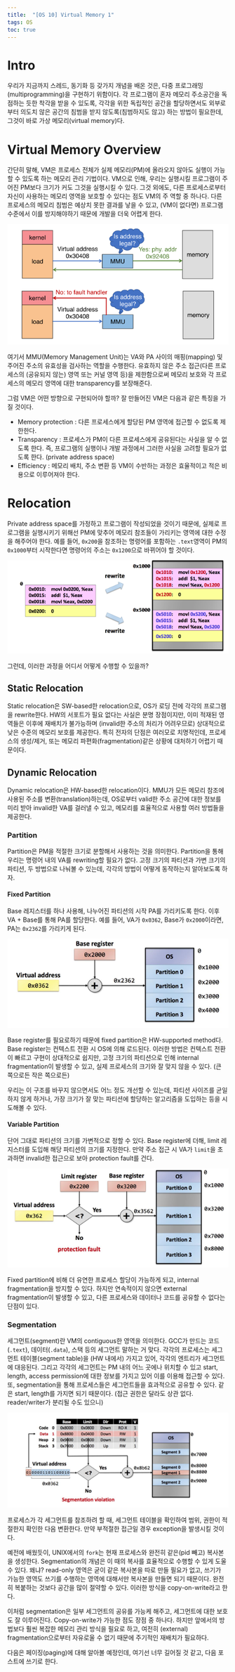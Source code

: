 ```yaml
---
title:  "[OS 10] Virtual Memory 1"
tags: OS
toc: true
---
```



# Intro
우리가 지금까지 스레드, 동기화 등 갖가지 개념을 배온 것은, 다중 프로그래밍(multiprogramming)을 구현하기 위함이다. 각 프로그램이 혼자 메모리 주소공간을 독점하는 듯한 착각을 받을 수 있도록, 각각을 위한 독립적인 공간을 할당하면서도 외부로부터 의도치 않은 공간의 침범을 받지 않도록(침범하지도 않고) 하는 방법이 필요한데, 그것이 바로 가상 메모리(virtual memory)다.


# Virtual Memory Overview
간단히 말해, VM은 프로세스 전체가 실제 메모리(PM)에 올라오지 않아도 실행이 가능할 수 있도록 하는 메모리 관리 기법이다. VM으로 인해, 우리는 실행시킬 프로그램이 주어진 PM보다 크기가 커도 그것을 실행시킬 수 있다. 그것 외에도, 다른 프로세스로부터 자신이 사용하는 메모리 영역을 보호할 수 있다는 점도 VM의 주 역할 중 하나다. 다른 프로세스의 메모리 침범은 예상치 못한 결과를 낳을 수 있고, (VM이 없다면) 프로그램 수준에서 이를 방지해야하기 때문에 개발을 더욱 어렵게 한다.

![](/imgs/os/os24.png)

여기서 MMU(Memory Management Unit)는 VA와 PA 사이의 매핑(mapping) 및 주어진 주소의 유효성을 검사하는 역할을 수행한다. 유효하지 않은 주소 접근(다른 프로세스의 (공유되지 않는) 영역 또는 커널 영역 등)을 제한함으로써 메모리 보호와 각 프로세스의 메모리 영역에 대한 transparency를 보장해준다. 

그럼 VM은 어떤 방향으로 구현되어야 할까? 잘 만들어진 VM은 다음과 같은 특징을 가질 것이다.

- Memory protection : 다른 프로세스에게 할당된 PM 영역에 접근할 수 없도록 제한한다.
- Transparency : 프로세스가 PM이 다른 프로세스에게 공유된다는 사실을 알 수 없도록 한다. 즉, 프로그램의 실행이나 개발 과정에서 그러한 사실을 고려할 필요가 없도록 한다. (private address space)
- Efficiency : 메모리 배치, 주소 변환 등 VM이 수반하는 과정은 효율적이고 적은 비용으로 이루어져야 한다.


# Relocation
Private address space를 가정하고 프로그램이 작성되었을 것이기 때문에, 실제로 프로그램을 실행시키기 위해선 PM에 맞추어 메모리 참조들이 가리키는 영역에 대한 수정을 해주어야 한다. 예를 들어, `0x200`을 참조하는 명령어를 포함하는 `.text`영역이 PM의 `0x1000`부터 시작한다면 명령어의 주소는 `0x1200`으로 바뀌어야 할 것이다.

![](/imgs/os/os25.png)

그런데, 이러한 과정을 어디서 어떻게 수행할 수 있을까?

## Static Relocation
Static relocation은 SW-based한 relocation으로, OS가 로딩 전에 각각의 프로그램을 rewrite한다. HW의 서포트가 필요 없다는 사실은 분명 장점이지만, 이미 적재된 영역들은 이후에 재배치가 불가능하며 (invalid한 주소의 처리가 어려우므로) 상대적으로 낮은 수준의 메모리 보호를 제공한다. 특히 전자의 단점은 여러모로 치명적인데, 프로세스의 생성/제거, 또는 메모리 파편화(fragmentation)같은 상황에 대처하기 어렵기 때문이다.

## Dynamic Relocation
Dynamic relocation은 HW-based한 relocation이다. MMU가 모든 메모리 참조에 사용된 주소를 변환(translation)하는데, OS로부터 valid한 주소 공간에 대한 정보를 미리 받아 invalid한 VA를 걸러낼 수 있고, 메모리를 효율적으로 사용할 여러 방법들을 제공한다.

### Partition
Partition은 PM을 적절한 크기로 분할해서 사용하는 것을 의미한다. Partition을 통해 우리는 명령어 내의 VA를 rewriting할 필요가 없다. 고정 크기의 파티션과 가변 크기의 파티션, 두 방법으로 나눠볼 수 있는데, 각각의 방법이 어떻게 동작하는지 알아보도록 하자.

#### Fixed Partition
Base 레지스터를 하나 사용해, 나누어진 파티션의 시작 PA를 가리키도록 한다. 이후 VA + Base를 통해 PA를 할당한다. 예를 들어, VA가 `0x0362`, Base가 `0x2000`이라면, PA는 `0x2362`를 가리키게 된다.

![](/imgs/os/os26.png)

Base register를 필요로하기 때문에 fixed partition은 HW-supported method다. Base register는 컨텍스트 전환 시 OS에 의해 로드된다. 이러한 방법은 컨텍스트 전환이 빠르고 구현이 상대적으로 쉽지만, 고정 크기의 파티션으로 인해 internal fragmentation이 발생할 수 있고, 실제 프로세스의 크기와 잘 맞지 않을 수 있다. (큰 쪽으로든 작은 쪽으로든)

우리는 이 구조를 바꾸지 않으면서도 어느 정도 개선할 수 있는데, 파티션 사이즈를 균일하지 않게 하거나, 가장 크기가 잘 맞는 파티션에 할당하는 알고리즘을 도입하는 등을 시도해볼 수 있다.

#### Variable Partition
단어 그대로 파티션의 크기를 가변적으로 정할 수 있다. Base register에 더해, limit 레지스터를 도입해 해당 파티션의 크기를 지정한다. 만약 주소 접근 시 VA가 `limit`을 초과하면 invalid한 접근으로 보아 protection fault를 건다.

![](/imgs/os/os27.png)

Fixed partition에 비해 더 유연한 프로세스 할당이 가능하게 되고, internal fragmentation을 방지할 수 있다. 하지만 연속적이지 않으면 external fragmentation이 발생할 수 있고, 다른 프로세스와 데이터나 코드를 공유할 수 없다는 단점이 있다.

### Segmentation
세그먼트(segment)란 VM의 contiguous한 영역을 의미한다. GCC가 만드는 코드(`.text`), 데이터(`.data`), 스택 등의 세그먼트 말하는 거 맞다. 각각의 프로세스는 세그먼트 테이블(segment table)을 (HW 내에서) 가지고 있어, 각각의 엔트리가 세그먼트에 대응된다. 그리고 각각의 세그먼트는 PM 내의 어느 곳에나 위치할 수 있고 start, length, access permission에 대한 정보를 가지고 있어 이를 이용해 접근할 수 있다. 또, segmentation을 통해 프로세스들은 세그먼트들을 효과적으로 공유할 수 있다. 같은 start, length를 가지면 되기 때문이다. (접근 권한은 달라도 상관 없다. reader/writer가 분리될 수도 있으니)

![](/imgs/os/os28.png)

프로세스가 각 세그먼트를 참조하려 할 때, 세그먼트 테이블을 확인하여 범위, 권한이 적절한지 확인한 다음 변환한다. 만약 부적절한 접근일 경우 exception을 발생시킬 것이다.

예전에 배웠듯이, UNIX에서의 `fork`는 현재 프로세스와 완전히 같은(pid 빼고) 복사본을 생성한다. Segmentation의 개념은 이 때의 복사를 효율적으로 수행할 수 있게 도울 수 있다. 왜냐? read-only 영역은 굳이 같은 복사본을 따로 만들 필요가 없고, 쓰기가 가능한 영역도 쓰기를 수행하는 영역에 대해서만 복사본을 만들면 되기 때문이다. 완전히 복붙하는 것보다 공간을 많이 절약할 수 있다. 이러한 방식을 copy-on-write라고 한다.

이처럼 segmentation은 일부 세그먼트의 공유를 가능케 해주고, 세그먼트에 대한 보호도 잘 이루어진다. Copy-on-write가 가능한 점도 장점 중 하나다. 하지만 앞에서의 방법보다 훨씬 복잡한 메모리 관리 방식을 필요로 하고, 여전히 (external) fragmentation으로부터 자유로울 수 없기 때문에 주기적인 재배치가 필요하다.

다음은 페이징(paging)에 대해 알아볼 예정인데, 여기선 너무 길어질 것 같고, 다음 포스트에 쓰기로 한다.
